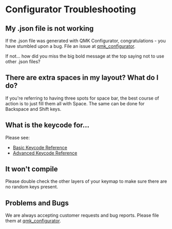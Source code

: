 # Configurator Troubleshooting

## My .json file is not working

If the .json file was generated with QMK Configurator, congratulations - you have stumbled upon a bug. File an issue at [qmk_configurator](https://github.com/qmk/qmk_configurator/issues).

If not... how did you miss the big bold message at the top saying not to use other .json files?

## There are extra spaces in my layout? What do I do?

If you're referring to having three spots for space bar, the best course of action is to just fill them all with Space. The same can be done for Backspace and Shift keys.

## What is the keycode for...

Please see:

* [Basic Keycode Reference](keycodes_basic)
* [Advanced Keycode Reference](feature_advanced_keycodes)

## It won't compile

Please double check the other layers of your keymap to make sure there are no random keys present.

## Problems and Bugs

We are always accepting customer requests and bug reports. Please file them at [qmk_configurator](https://github.com/qmk/qmk_configurator/issues).
